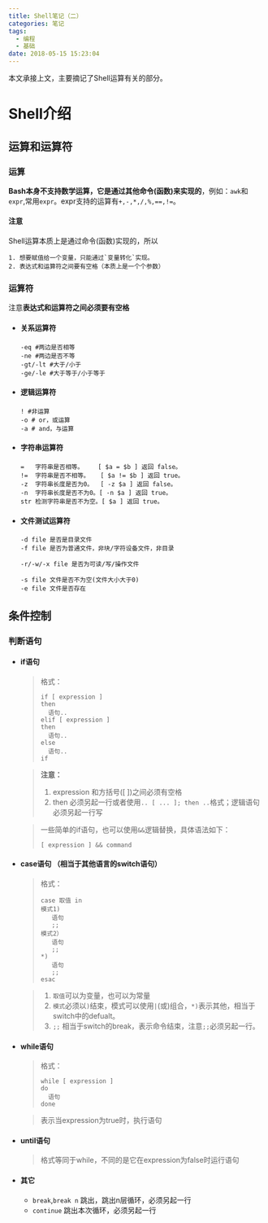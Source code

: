 ```yaml
---
title: Shell笔记（二）
categories: 笔记
tags:
  - 编程
  - 基础
date: 2018-05-15 15:23:04
---
```

本文承接上文，主要摘记了Shell运算有关的部分。
<!-- more-->

# Shell介绍
## 运算和运算符
### 运算
**Bash本身不支持数学运算，它是通过其他命令(函数)来实现的**，例如：`awk`和`expr`,常用`expr`。expr支持的运算有`+,-,*,/,%,==,!=`。
#### 注意
Shell运算本质上是通过命令(函数)实现的，所以

    1. 想要赋值给一个变量，只能通过`变量转化`实现。
    2. 表达式和运算符之间要有空格（本质上是一个个参数）
    
### 运算符
注意**表达式和运算符之间必须要有空格**
- #### 关系运算符
    ```
    -eq #两边是否相等
    -ne #两边是否不等
    -gt/-lt #大于/小于
    -ge/-le #大于等于/小于等于
    ```
- #### 逻辑运算符
    ```
    ! #非运算
    -o # or，或运算
    -a # and，与运算
    ```
- #### 字符串运算符
    ```
    =	字符串是否相等。	[ $a = $b ] 返回 false。
    !=	字符串是否不相等。	[ $a != $b ] 返回 true。
    -z	字符串长度是否为0。	[ -z $a ] 返回 false。
    -n	字符串长度是否不为0。[ -n $a ] 返回 true。
    str	检测字符串是否不为空。[ $a ] 返回 true。
    ```
- #### 文件测试运算符
    ```
    -d file 是否是目录文件
    -f file 是否为普通文件，非块/字符设备文件，非目录
    
    -r/-w/-x file 是否为可读/写/操作文件
    
    -s file 文件是否不为空(文件大小大于0)
    -e file 文件是否存在
    ```
    
## 条件控制
### 判断语句
- #### if语句
    > 格式：
    > ```shell
    >if [ expression ]
    >then
    >   语句..
    >elif [ expression ]
    >then
    >   语句..
    >else
    >   语句..
    >if
    > ```

    > **注意：**
    > 1. expression 和方括号([ ])之间必须有空格
    > 2. then 必须另起一行或者使用`.. [ ... ]; then ..`格式；逻辑语句必须另起一行写
    
    > 一些简单的if语句，也可以使用`&&`逻辑替换，具体语法如下：
    >```shell
    > [ expression ] && command 
    >```
    
- #### case语句 （相当于其他语言的switch语句）
    > 格式：
    > ```shell
    > case 取值 in
    > 模式1)
    >    语句
    >    ;;
    > 模式2）
    >    语句
    >    ;;
    > *)
    >    语句
    >    ;;
    > esac
    > ```

    > 1. `取值`可以为变量，也可以为常量
    > 2. `模式`必须以`)`结束，模式可以使用`|`(或)组合，`*)`表示其他，相当于switch中的defualt。
    > 3. `;;` 相当于switch的break，表示命令结束，注意`;;`必须另起一行。

- #### while语句
    > 格式：
    > ```shell
    > while [ expression ]
    > do
    >   语句
    > done
    >```

    >表示当expression为true时，执行语句

- #### until语句
    > 格式等同于while，不同的是它在expression为false时运行语句

- #### 其它
    - `break`,`break n` 跳出，跳出n层循环，必须另起一行
    - `continue` 跳出本次循环，必须另起一行
